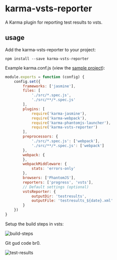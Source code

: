 # karma-vsts-reporter
A Karma plugin for reporting test results to vsts.

## usage

Add the karma-vsts-reporter to your project:

```
npm install --save karma-vsts-reporter
```

Example karma.conf.js (view the [sample project](https://github.com/DHI/karma-vsts-reporter/tree/sample)):

```js
module.exports = function (config) {
    config.set({
        frameworks: ['jasmine'],
        files: [
            './src/*.spec.js',
            './src/**/*.spec.js'
        ],
        plugins: [
            require('karma-jasmine'),
            require('karma-webpack'),
            require('karma-phantomjs-launcher'),
            require('karma-vsts-reporter')
        ],
        preprocessors: {
            './src/*.spec.js': ['webpack'],
            './src/**/*.spec.js': ['webpack']
        },
        webpack: {
        },
        webpackMiddleware: {
            stats: 'errors-only'
        },
        browsers: ['PhantomJS'],
        reporters: ['progress', 'vsts'],
        // Default settings (optional)
        vstsReporter: {
            outputDir: 'testresults',
            outputFile: 'testresults_${date}.xml'
        }
    })
}
```

Setup the build steps in vsts:

![build-steps](https://cloud.githubusercontent.com/assets/5178445/20040961/d9b691ee-a426-11e6-9be2-266533274269.png)

Git gud code br0.

![test-results](https://cloud.githubusercontent.com/assets/5178445/20040962/daf0cc3c-a426-11e6-8467-82e0699b7fd1.png)
